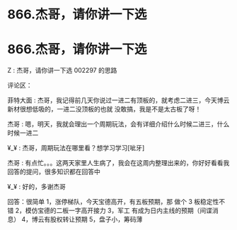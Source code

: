 # 866.杰哥，请你讲一下选

# 866.杰哥，请你讲一下选

Z : 杰哥，请你讲一下选 002297 的思路

评论区：

菲特大面 : 杰哥，我记得前几天你说过一进二有顶板的，就考虑二进三，今天博云新材很想低吸的，一进二没顶板的也就 没敢搞，我是不是太古板了呀！

杰哥 : 嗯，明天，我就会理出一个周期玩法，会有详细介绍什么时候二进三，什么时候一进二

¥_¥ : 杰哥，周期玩法在哪里看？想学习学习[呲牙]

杰哥 : 有点忙。。。这两天家里人生病了，我会在这周内整理出来的，你好好看看我回答的提问，很多知识都在回答中

¥_¥ : 好的，多谢杰哥

回答：很简单 1，涨停梯队，今天宝德高开，有五板预期，那 做个 3 板稳定性不错 2，模仿宝德的二板一字高开接力 3，军工 有成为日内主线的预期（间谍消息） 4，博云有股权转让预期 5，盘子小，筹码薄